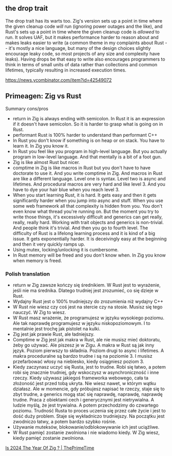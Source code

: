 ## the drop trait

The drop trait has its warts too. Zig's version sets up a point in time where the given cleanup code _will_ run (ignoring power outages and the like), and Rust's sets up a point in time where the given cleanup code is _allowed_ to run. It solves UAF, but it makes performance harder to reason about and makes leaks easier to write (a common theme in my complaints about Rust -- it's mostly a nice language, but many of the design choices slightly encourage leaky code, so most projects of any size and complexity have leaks). Having drops be that easy to write also encourages programmers to think in terms of small units of data rather than collections and common lifetimes, typically resulting in increased execution times.

https://news.ycombinator.com/item?id=42549072

## Primeagen: Zig vs Rust

Summary cons/pros

- return in Zig is always ending with semicolon. In Rust it is an expression if it doesn't have semicolon. So it is harder to grasp what is going on in Rust.
- performant Rust is 100% harder to understand than performant C++
- In Rust you don't know if something is on heap or on stack. You have to learn it. In Zig you know it.
- In Rust you feel like you program in high-level language. But you actually program in low-level language. And that mentally is a bit of a foot gun.
- Zig is like almost Rust but nicer.
- comptime in Zig is like macros in Rust but you don't have to have doctorate to use it. And you write comptime in Zig. And macros in Rust are like a different language. Level one is syntax. Level two is async and lifetimes. And procedural macros are very hard and like level 3. And you have to dye your hair blue when you reach level 3.
- When you start learning Rust, it is hard. It gets easy and then it gets significantly harder when you jump into async and stuff. When you use some web framework all that complexity is hidden from you. You don't even know what thread you're running on. But the moment you try to write those things, it's excessively difficult and generics can get really, really, really hard. Working with trait objects and generics is non-trivial. And people think it's trivial. And then you go to fourth level. The difficulty of Rust is a lifelong learning process and it is kind of a big issue. It gets exponentially harder. It is deceivingly easy at the beginning and then it very quickly ramps up.
- Using mutex, locking/unlocking it is cumbersome.
- In Rust memory will be freed and you don't know when. In Zig you know when memory is freed.

### Polish translation

- return w Zig zawsze kończy się średnikiem. W Rust jest to wyrażenie, jeśli nie ma średnika. Dlatego trudniej jest zrozumieć, co się dzieje w Rust.
- Wydajny Rust jest o 100% trudniejszy do zrozumienia niż wydajny C++
- W Rust nie wiesz czy coś jest na stercie czy na stosie. Musisz się tego nauczyć. W Zig to wiesz.
- W Rust masz wrażenie, że programujesz w języku wysokiego poziomu. Ale tak naprawdę programujesz w języku niskopoziomowym. I to mentalnie jest trochę jak pistolet na kulki.
- Zig jest jak prawie Rust, ale ładniejszy.
- Comptime w Zig jest jak makra w Rust, ale nie musisz mieć doktoratu, żeby go używać. Ale piszesz je w Zigu. A makra w Rust są jak inny język. Poziom pierwszy to składnia. Poziom drugi to async i lifetimes. A makra proceduralne są bardzo trudne i są na poziomie 3. I musisz przefarbować włosy na niebiesko, kiedy osiągniesz poziom 3.
- Kiedy zaczynasz uczyć się Rusta, jest to trudne. Robi się łatwo, a potem robi się znacznie trudniej, gdy wskoczysz w asynchroniczność i inne rzeczy. Kiedy używasz jakiegoś frameworka webowego, cała ta złożoność jest przed tobą ukryta. Nie wiesz nawet, w którym wątku działasz. Ale w momencie, gdy próbujesz napisać te rzeczy, staje się to zbyt trudne, a generics mogą stać się naprawdę, naprawdę, naprawdę trudne. Praca z obiektami cech i generycznymi jest nietrywialna. A ludzie myślą, że jest trywialna. A potem przechodzimy do czwartego poziomu. Trudność Rusta to proces uczenia się przez całe życie i jest to dość duży problem. Staje się wykładniczo trudniejszy. Na początku jest zwodniczo łatwy, a potem bardzo szybko rośnie.
- Używanie muteksów, blokowanie/odblokowywanie ich jest uciążliwe.
- W Rust pamięć zostanie zwolniona i nie wiadomo kiedy. W Zig wiesz, kiedy pamięć zostanie zwolniona.

[Is 2024 The Year Of Zig ? | ThePrimeTime](https://youtu.be/DucriSA8ukw)
